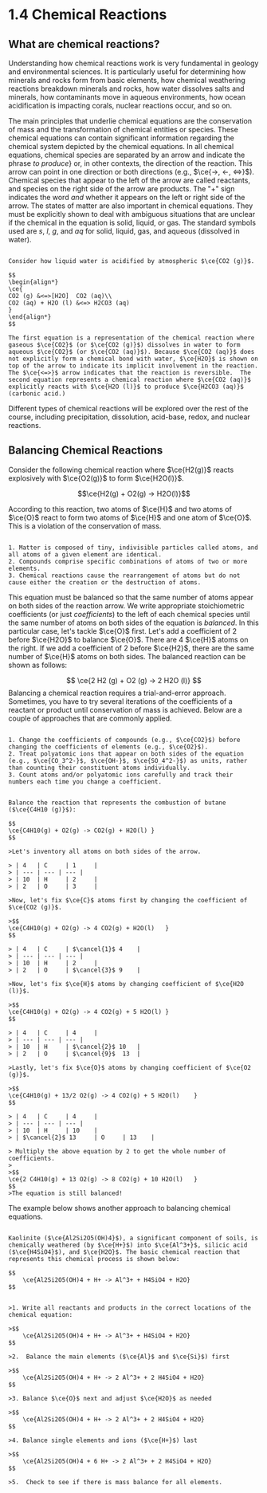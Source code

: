 # 1.4 Chemical Reactions

## What are chemical reactions? 

Understanding how chemical reactions work is very fundamental in geology and environmental sciences.  It is particularly useful for determining how minerals and rocks form from basic elements, how chemical weathering reactions breakdown minerals and rocks, how water dissolves salts and minerals, how contaminants move in aqueous environments, how ocean acidification is impacting corals, nuclear reactions occur, and so on.  

The main principles that underlie chemical equations are the conservation of mass and the transformation of chemical entities or species. These chemical equations can contain significant information regarding the chemical system depicted by the chemical equations.  In all chemical equations, chemical species are separated by an arrow and indicate the phrase *to produce*} or, in other contexts, the direction of the reaction.  This arrow can point in one direction or both directions (e.g., $\ce{->, <-, <=>}$).  Chemical species that appear to the left of the arrow are called reactants, and species on the right side of the arrow are products.  The "+" sign indicates the word *and* whether it appears on the left or right side of the arrow.  The states of matter are also important in chemical equations. They must be explicitly shown to deal with ambiguous situations that are unclear if the chemical in the equation is solid, liquid, or gas. The standard symbols used are $s$, $l$, $g$, and $aq$ for solid, liquid, gas, and aqueous (dissolved in water).

```{dropdown} Example: Dissolution of $\ce{CO2}$ in $\ce{H2O}$

Consider how liquid water is acidified by atmospheric $\ce{CO2 (g)}$.

$$
\begin{align*}
\ce{		
CO2 (g) &<=>[H2O]  CO2 (aq)\\
CO2 (aq) + H2O (l) &<=> H2CO3 (aq)
}
\end{align*}
$$

The first equation is a representation of the chemical reaction where gaseous $\ce{CO2}$ (or $\ce{CO2 (g)}$) dissolves in water to form aqueous $\ce{CO2}$ (or $\ce{CO2 (aq)}$). Because $\ce{CO2 (aq)}$ does not explicitly form a chemical bond with water, $\ce{H2O}$ is shown on top of the arrow to indicate its implicit involvement in the reaction.  The $\ce{<=>}$ arrow indicates that the reaction is reversible.  The second equation represents a chemical reaction where $\ce{CO2 (aq)}$ explicitly reacts with $\ce{H2O (l)}$ to produce $\ce{H2CO3 (aq)}$ (carbonic acid.)  

```

Different types of chemical reactions will be explored over the rest of the course, including precipitation, dissolution, acid-base, redox, and nuclear reactions.


## Balancing Chemical Reactions

Consider the following chemical reaction where $\ce{H2(g)}$ reacts explosively with $\ce{O2(g)}$ to form $\ce{H2O(l)}$.

$$\ce{H2(g) + O2(g) -> H2O(l)}$$

According to this reaction, two atoms of $\ce{H}$ and two atoms of $\ce{O}$ react to form two atoms of $\ce{H}$ and one atom of $\ce{O}$.  This is a violation of the conservation of mass. 

```{admonition} The three hypotheses that make up Dalton's atomic theory

1. Matter is composed of tiny, indivisible particles called atoms, and all atoms of a given element are identical.
2. Compounds comprise specific combinations of atoms of two or more elements.
3. Chemical reactions cause the rearrangement of atoms but do not cause either the creation or the destruction of atoms.
```


This equation must be balanced so that the same number of atoms appear on both sides of the reaction arrow.  We write appropriate stoichiometric coefficients (or just *coefficients*) to the left of each chemical species until the same number of atoms on both sides of the equation is *balanced*.  In this particular case, let's tackle $\ce{O}$ first.  Let's add a coefficient of 2 before $\ce{H2O}$ to balance $\ce{O}$. There are 4 $\ce{H}$ atoms on the right.  If we add a coefficient of 2 before $\ce{H2}$, there are the same number of $\ce{H}$ atoms on both sides.  The balanced reaction can be shown as follows:

$$
\ce{2 H2 (g) + O2 (g) -> 2 H2O (l)}
$$
Balancing a chemical reaction requires a trial-and-error approach.  Sometimes, you have to try several iterations of the coefficients of a reactant or product until conservation of mass is achieved.  Below are a couple of approaches that are commonly applied.

```{admonition} Rules for balancing chemical reactions

1. Change the coefficients of compounds (e.g., $\ce{CO2}$) before changing the coefficients of elements (e.g., $\ce{O2}$).
2. Treat polyatomic ions that appear on both sides of the equation (e.g., $\ce{CO_3^2-}$, $\ce{OH-}$, $\ce{SO_4^2-}$) as units, rather than counting their constituent atoms individually.
3. Count atoms and/or polyatomic ions carefully and track their numbers each time you change a coefficient.
```


```{dropdown} Example: Balancing chemical reactions - Approach 1

Balance the reaction that represents the combustion of butane ($\ce{C4H10 (g)}$):

$$
\ce{C4H10(g) + O2(g) ->	CO2(g) + H2O(l)	}
$$

>Let's inventory all atoms on both sides of the arrow.

> | 4 	| C 	| 1 	|
> | --- | --- | --- |
> | 10 	| H 	| 2 	|
> | 2 	| O 	| 3 	|

>Now, let's fix $\ce{C}$ atoms first by changing the coefficient of $\ce{CO2 (g)}$.

>$$
\ce{C4H10(g) + O2(g) -> 4 CO2(g) + H2O(l)	}
$$

> | 4 	| C 	| $\cancel{1}$ 4 	|
> | --- | --- | --- |
> | 10 	| H 	| 2 	|
> | 2 	| O 	| $\cancel{3}$ 9 	|

>Now, let's fix $\ce{H}$ atoms by changing coefficient of $\ce{H2O (l)}$.

>$$
\ce{C4H10(g) + O2(g) -> 4 CO2(g) + 5 H2O(l)	}
$$	

> | 4 	| C 	| 4 	|
> | --- | --- | --- |
> | 10 	| H 	| $\cancel{2}$ 10 	|
> | 2 	| O 	| $\cancel{9}$  13	|

>Lastly, let's fix $\ce{O}$ atoms by changing coefficient of $\ce{O2 (g)}$.

>$$
\ce{C4H10(g) + 13/2 O2(g) -> 4 CO2(g) + 5 H2O(l)	}
$$	

> | 4 	| C 	| 4 	|
> | --- | --- | --- |
> | 10 	| H 	| 10 	|
> | $\cancel{2}$ 13 	| O 	| 13 	|

> Multiply the above equation by 2 to get the whole number of coefficients.
>
>$$
\ce{2 C4H10(g) + 13 O2(g) -> 8 CO2(g) + 10 H2O(l)	}
$$
>The equation is still balanced!
```

The example below shows another approach to balancing chemical equations. 
 
```{dropdown} Example: Balancing chemical reactions - Approach 2

Kaolinite ($\ce{Al2Si2O5(OH)4}$), a significant component of soils, is chemically weathered (by $\ce{H+}$) into $\ce{Al^3+}$, silicic acid ($\ce{H4SiO4}$), and $\ce{H2O}$. The basic chemical reaction that represents this chemical process is shown below:

$$
	\ce{Al2Si2O5(OH)4 + H+ -> Al^3+ + H4SiO4 + H2O}
$$


>1. Write all reactants and products in the correct locations of the chemical equation:

>$$
	\ce{Al2Si2O5(OH)4 + H+ -> Al^3+ + H4SiO4 + H2O}
$$

>2.  Balance the main elements ($\ce{Al}$ and $\ce{Si}$) first

>$$
	\ce{Al2Si2O5(OH)4 + H+ -> 2 Al^3+ + 2 H4SiO4 + H2O}
$$

>3. Balance $\ce{O}$ next and adjust $\ce{H2O}$ as needed

>$$
	\ce{Al2Si2O5(OH)4 + H+ -> 2 Al^3+ + 2 H4SiO4 + H2O}
$$

>4. Balance single elements and ions ($\ce{H+}$) last

>$$
	\ce{Al2Si2O5(OH)4 + 6 H+ -> 2 Al^3+ + 2 H4SiO4 + H2O}
$$

>5.  Check to see if there is mass balance for all elements.
```

